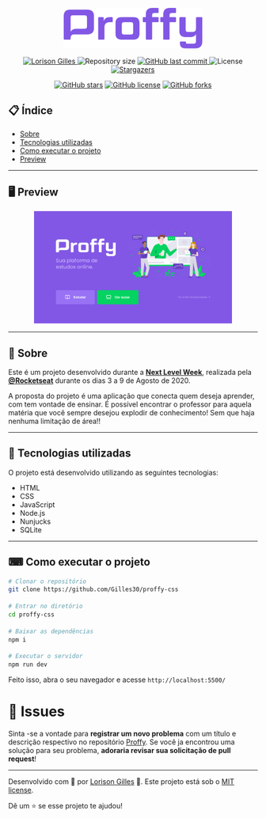 <p align="center">
  <img src="./.github/logo.png" width="280" >
</p>

<p align="center">	
   <a href="https://www.linkedin.com/in/lorison-gilles/">
      <img alt="Lorison Gilles" src="https://img.shields.io/badge/-LorisonGilles-8257E5?style=flat&logo=Linkedin&logoColor=white" />
   </a>
  <img alt="Repository size" src="https://img.shields.io/github/repo-size/Gilles30/proffy-css?color=774DD6">
  <a href="https://github.com/Gilles30/proffy-css/commits/master">
    <img alt="GitHub last commit" src="https://img.shields.io/github/last-commit/Gilles30/proffy-css?color=774DD6">
  </a> 
  <img alt="License" src="https://img.shields.io/badge/license-MIT-8257E5">
  <a href="https://github.com/Gilles30/proffy-css/stargazers">
    <img alt="Stargazers" src="https://img.shields.io/github/stars/Gilles30/proffy-css?color=8257E5&logo=github">
  </a>
</p>
<div align="center">

[![GitHub stars](https://img.shields.io/github/stars/Gilles30/proffy-css)](https://github.com/Gilles30/proffy-css/stargazers)<space> <space>[![GitHub license](https://img.shields.io/github/license/Gilles30/proffy-css)](https://github.com/Gilles30/proffy-css/blob/master/LICENSE)<space> <space>[![GitHub forks](https://img.shields.io/github/forks/Gilles30/proffy-css)](https://github.com/Gilles30/proffy-css/network)

</div>

## 📋 Índice

- [Sobre](#-Sobre)
- [Tecnologias utilizadas](#-Tecnologias-utilizadas)
- [Como executar o projeto](#-Como-executar-o-projeto)
- [Preview](#-Preview)

---

## 🖥 Preview 

<p align="center">
   <img src="./.github/web-landing.png" width="400px">
</p>

---

## 📖 Sobre 

Este é um projeto desenvolvido durante a **[Next Level Week](https://nextlevelweek.com/)**, realizada pela **[@Rocketseat](https://github.com/Rocketseat)** durante os dias 3 a 9 de Agosto de 2020.

A proposta do projeto é uma aplicação que conecta quem deseja aprender, com tem vontade de ensinar. É possível encontrar o professor para aquela matéria que você sempre desejou explodir de conhecimento! Sem que haja nenhuma limitação de área!! 

--- 

## 🚀 Tecnologias utilizadas

O projeto está desenvolvido utilizando as seguintes tecnologias:

- HTML
- CSS
- JavaScript
- Node.js 
- Nunjucks 
- SQLite

--- 

## ⌨ Como executar o projeto

```bash
# Clonar o repositório
git clone https://github.com/Gilles30/proffy-css

# Entrar no diretório
cd proffy-css

# Baixar as dependências
npm i

# Executar o servidor
npm run dev
```

Feito isso, abra o seu navegador e acesse `http://localhost:5500/`

# :bug: Issues

Sinta -se a vontade para **registrar um novo problema** com um título e descrição respectivo no repositório [Proffy](https://github.com/Gilles30/Proffy-css/issues). Se você ja encontrou uma solução para seu problema, **adoraria revisar sua solicitação de pull request**!

---


Desenvolvido com 💜 por [Lorison Gilles](https://github.com/Gilles30) 🚀.
Este projeto está sob o  [MIT license](./LICENSE).

Dê um ⭐️ se esse projeto te ajudou!
